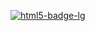 [html5-badge-lg]: https://img.shields.io/badge/HTML5-E34F26?logo=html5&logoColor=fff&style=for-the-badge
[html5-web]: https://developer.mozilla.org/es/docs/Web/HTML
[![html5-badge-lg]][html5-web]
